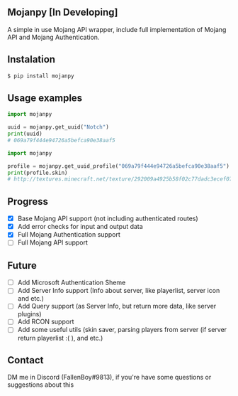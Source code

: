 ## Mojanpy [In Developing]

A simple in use Mojang API wrapper, include full implementation of Mojang API and Mojang Authentication.

## Instalation
```bash
$ pip install mojanpy
```

## Usage examples
```py
import mojanpy

uuid = mojanpy.get_uuid("Notch")
print(uuid)
# 069a79f444e94726a5befca90e38aaf5
```
```py
import mojanpy

profile = mojanpy.get_uuid_profile("069a79f444e94726a5befca90e38aaf5")
print(profile.skin)
# http://textures.minecraft.net/texture/292009a4925b58f02c77dadc3ecef07ea4c7472f64e0fdc32ce5522489362680
```

## Progress
- [x] Base Mojang API support (not including authenticated routes)
- [x] Add error checks for input and output data
- [x] Full Mojang Authentication support
- [ ] Full Mojang API support

## Future

- [ ] Add Microsoft Authentication Sheme
- [ ] Add Server Info support (Info about server, like playerlist, server icon and etc.)
- [ ] Add Query support (as Server Info, but return more data, like server plugins)
- [ ] Add RCON support
- [ ] Add some useful utils (skin saver, parsing players from server (if server return playerlist :( ), and etc.)

## Contact
DM me in Discord (FallenBoy#9813), if you're have some questions or suggestions about this
